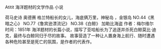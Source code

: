 Atitit 海洋题材的文学作品 小说

荷马史诗 奥德赛
格兰特船长的女儿，海底俩万里，神秘岛 ，金银岛
NO.44《黑暗之心》 
NO.77《鲁宾逊漂流记》
NO.38《白鲸》
加勒比海盗
作者：梅尔维尔
时间：1851年
海洋题材的长篇小说，描写了亚哈船长为了追逐并杀死白鲸莫比·迪克，最终与白鲸同归于尽的故事。
故事营造了一种让人置身海上航行、随时遭遇各种危险甚至是死亡的氛围，是作者的代表作。

